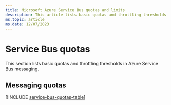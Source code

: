 ```yaml
---
title: Microsoft Azure Service Bus quotas and limits
description: This article lists basic quotas and throttling thresholds in Azure Service Bus messaging. For example - maximum number of namespaces per subscription. 
ms.topic: article
ms.date: 12/07/2023
---
```


# Service Bus quotas
This section lists basic quotas and throttling thresholds in Azure Service Bus messaging.

## Messaging quotas
[!INCLUDE [service-bus-quotas-table](~/reusable-content/ce-skilling/azure/includes/service-bus-quotas-table.md)]

